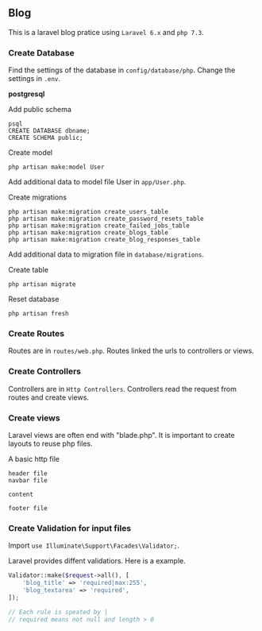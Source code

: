 
## Blog

This is a laravel blog pratice using `Laravel 6.x` and `php 7.3`.

### Create Database

Find the settings of the database in `config/database/php`.
Change the settings in `.env`.

**postgresql**

Add public schema
```
psql
CREATE DATABASE dbname;
CREATE SCHEMA public;
```

Create model
```
php artisan make:model User
```
Add additional data to model file User in `app/User.php`.


Create migrations
```          
php artisan make:migration create_users_table
php artisan make:migration create_password_resets_table
php artisan make:migration create_failed_jobs_table
php artisan make:migration create_blogs_table
php artisan make:migration create_blog_responses_table
```
Add additional data to migration file in `database/migrations`.

Create table
```
php artisan migrate 
```

Reset database
```
php artisan fresh
```

### Create Routes

Routes are in `routes/web.php`.
Routes linked the urls to controllers or views.

### Create Controllers

Controllers are in `Http Controllers`.
Controllers read the request from routes and create views.

### Create views
Laravel views are often end with "blade.php".
It is important to create layouts to reuse php files.

A basic http file
```
header file
navbar file

content

footer file
```


### Create Validation for input files

Import  `use Illuminate\Support\Facades\Validator;`.

Laravel provides diffent validatiors.
Here is a example.
```php
Validator::make($request->all(), [
    'blog_title' => 'required|max:255',
    'blog_textarea' => 'required',
]);

// Each rule is speated by |
// required means not null and length > 0
```




